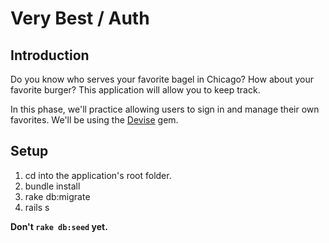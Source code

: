 # Very Best / Auth

## Introduction

Do you know who serves your favorite bagel in Chicago? How about your favorite burger? This application will allow you to keep track.

In this phase, we'll practice allowing users to sign in and manage their own favorites. We'll be using the [Devise](https://gist.github.com/rbetina/9ef4a9ffa4604df74bb5) gem.

## Setup

 1. cd into the application's root folder.
 1. bundle install
 1. rake db:migrate
 1. rails s

**Don't `rake db:seed` yet.**

